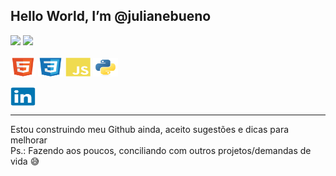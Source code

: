 ## Hello World, I’m @julianebueno

<div>
<img height="150em" 
     src="https://github-readme-stats.vercel.app/api?username=julianebueno&theme=tokyonight&line_height=20&hide_border=true&show_icons=true&count_private=true&include_all_commits=true"/>
<img height="150em" 
     src="https://github-readme-stats.vercel.app/api/top-langs/?username=julianebueno&theme=tokyonight&hide_border=true&layout=compact&include_all_commits=true"/>
</div>

<br>

<div style="display: inline_block">
     <img align="center" alt="HTML" height="30" width="40" src="https://raw.githubusercontent.com/devicons/devicon/master/icons/html5/html5-original.svg">
     <img align="center" alt="CSS" height="30" width="40" src="https://raw.githubusercontent.com/devicons/devicon/master/icons/css3/css3-original.svg">
     <img align="center" alt="Js" height="30" width="40" src="https://raw.githubusercontent.com/devicons/devicon/master/icons/javascript/javascript-plain.svg">
     <img align="center" alt="Python" height="30" width="40" src="https://raw.githubusercontent.com/devicons/devicon/master/icons/python/python-original.svg">
</div>

<br>

<div style="display: inline_block">
     <a href="https://www.linkedin.com/in/julianebueno1/"><img align="center" alt="Linkedin" height="30" width="40" src="https://raw.githubusercontent.com/devicons/devicon/master/icons/linkedin/linkedin-original.svg"></a>
</div>
  
<!-- XD 
&layout=compact
&include_all_commits=true
-->
<hr>
Estou construindo meu Github ainda, aceito sugestões e dicas para melhorar<br>
Ps.: Fazendo aos poucos, conciliando com outros projetos/demandas de vida 😅
